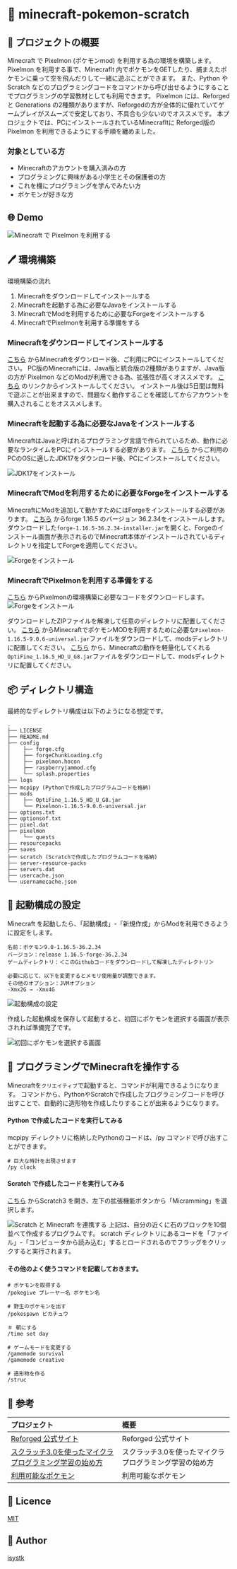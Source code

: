 🌙 minecraft-pokemon-scratch
====

## 📗 プロジェクトの概要

Minecraft で Pixelmon (ポケモンmod) を利用する為の環境を構築します。
Pixelmon を利用する事で、Minecraflt 内でポケモンをGETしたり、捕まえたポケモンに乗って空を飛んだりして一緒に遊ぶことができます。
また、Python や Scratch などのプログラミングコードをコマンドから呼び出せるようにすることでプログラミングの学習教材としても利用できます。
Pixelmon には、Reforged と Generations の2種類がありますが、Reforgedの方が全体的に優れていてゲームプレイがスムーズで安定しており、不具合も少ないのでオススメです。
本プロジェクトでは、PCにインストールされているMinecrafltに Reforged版の Pixelmon を利用できるようにする手順を纏めました。

### 対象としている方
- Minecraftのアカウントを購入済みの方
- プログラミングに興味がある小学生とその保護者の方
- これを機にプログラミングを学んでみたい方
- ポケモンが好きな方

## 🌐 Demo

![Minecraft で Pixelmon を利用する](./pixelmon.png "scratch")


## 🖊️ 環境構築

環境構築の流れ
1. Minecraftをダウンロードしてインストールする
2. Minecraftを起動する為に必要なJavaをインストールする
3. MinecraftでModを利用するために必要なForgeをインストールする
4. MinecraftでPixelmonを利用する準備をする

### Minecraftをダウンロードしてインストールする
[こちら](https://www.minecraft.net/ja-jp/store/minecraft-java-bedrock-edition-pc) からMinecraftをダウンロード後、ご利用にPCにインストールしてください。
PC版のMinecraftには、Java版と統合版の2種類がありますが、Java版の方が Pixelmon などのModが利用できる為、拡張性が高くオススメです。
[こちら](https://www.minecraft.net/ja-jp/store/minecraft-java-bedrock-edition-pc) のリンクからインストールしてください。
インストール後は5日間は無料で遊ぶことが出来ますので、問題なく動作することを確認してからアカウントを購入されることをオススメします。


### Minecraftを起動する為に必要なJavaをインストールする
MinecraftはJavaと呼ばれるプログラミング言語で作られているため、動作に必要なランタイムをPCにインストールする必要があります。 
[こちら](https://adoptium.net/temurin/releases/?version=17) からご利用のPCのOSに適したJDK17をダウンロード後、PCにインストールしてください。

![JDK17をインストール](./java-install.png "JDK17をインストール")

### MinecraftでModを利用するために必要なForgeをインストールする
MinecraftにModを追加して動かすためにはForgeをインストールする必要があります。
[こちら](https://adfoc.us/serve/sitelinks/?id=271228&url=https://maven.minecraftforge.net/net/minecraftforge/forge/1.16.5-36.2.34/forge-1.16.5-36.2.34-installer.jar) からforge 1.16.5 のバージョン 36.2.34をインストールします。
ダウンロードした`forge-1.16.5-36.2.34-installer.jar`を開くと、Forgeのインストール画面が表示されるのでMinecraft本体がインストールされているディレクトリを指定してForgeを適用してください。

![Forgeをインストール](./forge-install.png "Forgeをインストール")

### MinecraftでPixelmonを利用する準備をする
[こちら](https://github.com/isystk/minecraft-pokemon-scratch) からPixelmonの環境構築に必要なコードをダウンロードします。
![Forgeをインストール](./github-download.png "Forgeをインストール")

ダウンロードしたZIPファイルを解凍して任意のディレクトリに配置してください。
[こちら](http://adfoc.us/24937884932780) からMinecraftでポケモンMODを利用するために必要な`Pixelmon-1.16.5-9.0.6-universal.jar`ファイルをダウンロードして、modsディレクトリに配置してください。
[こちら](http://adfoc.us/serve/sitelinks/?id=475250&url=http://optifine.net/adloadx?f=OptiFine_1.16.5_HD_U_G8.jar&x=1cf6) から、Minecraftの動作を軽量化してくれる`OptiFine_1.16.5_HD_U_G8.jar`ファイルをダウンロードして、modsディレクトリに配置してください。

## 📦 ディレクトリ構造

最終的なディレクトリ構成は以下のようになる想定です。
```
.
├── LICENSE
├── README.md
├── config
│    ├── forge.cfg
│    ├── forgeChunkLoading.cfg
│    ├── pixelmon.hocon
│    ├── raspberryjammod.cfg
│    └── splash.properties
├── logs
├── mcpipy (Pythonで作成したプログラムコードを格納)
├── mods
│    ├── OptiFine_1.16.5_HD_U_G8.jar
│    └── Pixelmon-1.16.5-9.0.6-universal.jar
├── options.txt
├── optionsof.txt
├── pixel.dat
├── pixelmon
│    └── quests
├── resourcepacks
├── saves
├── scratch (Scratchで作成したプログラムコードを格納)
├── server-resource-packs
├── servers.dat
├── usercache.json
└── usernamecache.json
```

## 🔧 起動構成の設定

Minecraft を起動したら、「起動構成」-「新規作成」からModを利用できるように設定をします。
```
名前：ポケモン9.0-1.16.5-36.2.34
バージョン：release 1.16.5-forge-36.2.34
ゲームディレクトリ：＜このGithubコードをダウンロードして解凍したディレクトリ＞

必要に応じて、以下を変更するとメモリ使用量が調整できます。
その他のオプション：JVMオプション
-Xmx2G → -Xmx4G 
```

![起動構成の設定](./pixelmon-setting.png "起動構成の設定")

作成した起動構成を保存して起動すると、初回にポケモンを選択する画面が表示されれば準備完了です。

![初回にポケモンを選択する画面](./pixelmon-startup.png "初回にポケモンを選択する画面")


## 💬 プログラミングでMinecraftを操作する

Minecraftを`クリエイティブ`で起動すると、コマンドが利用できるようになります。
コマンドから、PythonやScratchで作成したプログラミングコードを呼び出すことで、自動的に造形物を作成したりすることが出来るようになります。

#### Python で作成したコードを実行してみる
mcpipy ディレクトリに格納したPythonのコードは、/py コマンドで呼び出すことができます。
```
# 巨大な時計を出現させます
/py clock
```

#### Scratch で作成したコードを実行してみる
[こちら](https://manaviva.github.io/scratch-gui/) からScratch3 を開き、左下の拡張機能ボタンから「Micramming」を選択します。

![Scratch と Minecraft を連携する](./scratch.png "scratch")
上記は、自分の近くに石のブロックを10個並べて作成するプログラムです。
scratch ディレクトリにあるコードを「ファイル」-「コンピュータから読み込む」するとロードされるのでフラッグをクリックすると実行されます。

#### その他のよく使うコマンドを記載しておきます。
```
# ポケモンを取得する
/pokegive プレーヤー名 ポケモン名

# 野生のポケモンを出す
/pokespawn ピカチュウ

＃ 朝にする
/time set day

# ゲームモードを変更する
/gamemode survival
/gamemode creative

# 造形物を作る
/struc
```

## 🎨 参考

| プロジェクト| 概要|
| :---------------------------------------| :-------------------------------|
| [Reforged 公式サイト](https://reforged.gg/)| Reforged 公式サイト|
| [スクラッチ3.0を使ったマイクラプログラミング学習の始め方](https://rserver-osusume.com/programming-school/minecraft-programming-with-scratch/)| スクラッチ3.0を使ったマイクラプログラミング学習の始め方|
| [利用可能なポケモン](https://pixelmonmod.com/wiki/Available_Pok%C3%A9mon/ja)| 利用可能なポケモン|


## 🎫 Licence

[MIT](https://github.com/isystk/laravel-react-boilerplate/blob/master/LICENSE)

## 👀 Author

[isystk](https://github.com/isystk)
